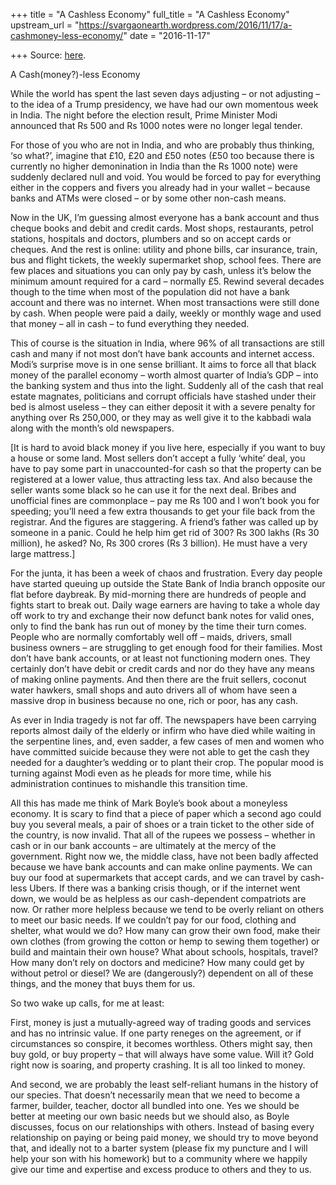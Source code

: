 +++
title = "A Cashless Economy"
full_title = "A Cashless Economy"
upstream_url = "https://svargaonearth.wordpress.com/2016/11/17/a-cashmoney-less-economy/"
date = "2016-11-17"

+++
Source: [here](https://svargaonearth.wordpress.com/2016/11/17/a-cashmoney-less-economy/).

A Cash(money?)-less Economy

While the world has spent the last seven days adjusting – or not adjusting – to the idea of a Trump presidency, we have had our own momentous week in India. The night before the election result, Prime Minister Modi announced that Rs 500 and Rs 1000 notes were no longer legal tender.

For those of you who are not in India, and who are probably thus thinking, ‘so what?’, imagine that £10, £20 and £50 notes (£50 too because there is currently no higher demonination in India than the Rs 1000 note) were suddenly declared null and void. You would be forced to pay for everything either in the coppers and fivers you already had in your wallet – because banks and ATMs were closed – or by some other non-cash means.

Now in the UK, I’m guessing almost everyone has a bank account and thus cheque books and debit and credit cards. Most shops, restaurants, petrol stations, hospitals and doctors, plumbers and so on accept cards or cheques. And the rest is online: utility and phone bills, car insurance, train, bus and flight tickets, the weekly supermarket shop, school fees. There are few places and situations you can only pay by cash, unless it’s below the minimum amount required for a card – normally £5. Rewind several decades though to the time when most of the population did not have a bank account and there was no internet. When most transactions were still done by cash. When people were paid a daily, weekly or monthly wage and used that money – all in cash – to fund everything they needed.

This of course is the situation in India, where 96% of all transactions are still cash and many if not most don’t have bank accounts and internet access. Modi’s surprise move is in one sense brilliant. It aims to force all that black money of the parallel economy – worth almost quarter of India’s GDP – into the banking system and thus into the light. Suddenly all of the cash that real estate magnates, politicians and corrupt officials have stashed under their bed is almost useless – they can either deposit it with a severe penalty for anything over Rs 250,000, or they may as well give it to the kabbadi wala along with the month’s old newspapers.

\[It is hard to avoid black money if you live here, especially if you want to buy a house or some land. Most sellers don’t accept a fully ‘white’ deal, you have to pay some part in unaccounted-for cash so that the property can be registered at a lower value, thus attracting less tax. And also because the seller wants some black so he can use it for the next deal. Bribes and unofficial fines are commonplace – pay me Rs 100 and I won’t book you for speeding; you’ll need a few extra thousands to get your file back from the registrar. And the figures are staggering. A friend’s father was called up by someone in a panic. Could he help him get rid of 300? Rs 300 lakhs (Rs 30 million), he asked? No, Rs 300 crores (Rs 3 billion). He must have a very large mattress.\]

For the junta, it has been a week of chaos and frustration. Every day people have started queuing up outside the State Bank of India branch opposite our flat before daybreak. By mid-morning there are hundreds of people and fights start to break out. Daily wage earners are having to take a whole day off work to try and exchange their now defunct bank notes for valid ones, only to find the bank has run out of money by the time their turn comes. People who are normally comfortably well off – maids, drivers, small business owners – are struggling to get enough food for their families. Most don’t have bank accounts, or at least not functioning modern ones. They certainly don’t have debit or credit cards and nor do they have any means of making online payments. And then there are the fruit sellers, coconut water hawkers, small shops and auto drivers all of whom have seen a massive drop in business because no one, rich or poor, has any cash.

As ever in India tragedy is not far off. The newspapers have been carrying reports almost daily of the elderly or infirm who have died while waiting in the serpentine lines, and, even sadder, a few cases of men and women who have committed suicide because they were not able to get the cash they needed for a daughter’s wedding or to plant their crop. The popular mood is turning against Modi even as he pleads for more time, while his administration continues to mishandle this transition time.

All this has made me think of Mark Boyle’s book about a moneyless economy. It is scary to find that a piece of paper which a second ago could buy you several meals, a pair of shoes or a train ticket to the other side of the country, is now invalid. That all of the rupees we possess – whether in cash or in our bank accounts – are ultimately at the mercy of the government. Right now we, the middle class, have not been badly affected because we have bank accounts and can make online payments. We can buy our food at supermarkets that accept cards, and we can travel by cash-less Ubers. If there was a banking crisis though, or if the internet went down, we would be as helpless as our cash-dependent compatriots are now. Or rather more helpless because we tend to be overly reliant on others to meet our basic needs. If we couldn’t pay for our food, clothing and shelter, what would we do? How many can grow their own food, make their own clothes (from growing the cotton or hemp to sewing them together) or build and maintain their own house? What about schools, hospitals, travel? How many don’t rely on doctors and medicine? How many could get by without petrol or diesel? We are (dangerously?) dependent on all of these things, and the money that buys them for us.

So two wake up calls, for me at least:

First, money is just a mutually-agreed way of trading goods and services and has no intrinsic value. If one party reneges on the agreement, or if circumstances so conspire, it becomes worthless. Others might say, then buy gold, or buy property – that will always have some value. Will it? Gold right now is soaring, and property crashing. It is all too linked to money.

And second, we are probably the least self-reliant humans in the history of our species. That doesn’t necessarily mean that we need to become a farmer, builder, teacher, doctor all bundled into one. Yes we should be better at meeting our own basic needs but we should also, as Boyle discusses, focus on our relationships with others. Instead of basing every relationship on paying or being paid money, we should try to move beyond that, and ideally not to a barter system (please fix my puncture and I will help your son with his homework) but to a community where we happily give our time and expertise and excess produce to others and they to us.
